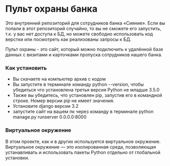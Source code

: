# Пульт охраны банка
Это внутренний репозиторий для сотрудников банка «Сияние». Если вы попали в этот репозиторий случайно, то вы не сможете его запустить, т.к. у вас нет доступа к БД, но можете свободно использовать код верстки или посмотреть как реализованы запросы к БД.

Пульт охраны - это сайт, который можно подключить к удалённой базе данных с визитами и карточками пропуска сотрудников нашего банка.

### Как установить

- Вы скачаете на компьютер архив с кодом
-  Вы запустите в терминале команду python --version, чтобы убедиться что установлена третья версия Python не младше 3.5.0
- Также вы убедитесь, что установлен pip, запустив его в командной строке. Номер версии pip не имеет значения.
- Установите django версии 3.2
- запустите сайт на вашем пк через команду в терминале python manage.py runserver 0.0.0.0:8000
### Виртуальное окружение
В этом проекте, как и в других используется виртуальное окружение. Виртуальное окружение — это изолированная среда, позволяющая устанавливать и использовать пакеты Python отдельно от глобальной установки.
